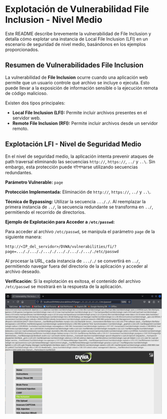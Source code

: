 # Explotación de Vulnerabilidad File Inclusion - Nivel Medio

Este README describe brevemente la vulnerabilidad de File Inclusion y detalla cómo explotar una instancia de Local File Inclusion (LFI) en un escenario de seguridad de nivel medio, basándonos en los ejemplos proporcionados.

## Resumen de Vulnerabilidades File Inclusion

La vulnerabilidad de **File Inclusion** ocurre cuando una aplicación web permite que un usuario controle qué archivo se incluye o ejecuta. Esto puede llevar a la exposición de información sensible o la ejecución remota de código malicioso.

Existen dos tipos principales:

* **Local File Inclusion (LFI):** Permite incluir archivos presentes en el servidor web.
* **Remote File Inclusion (RFI):** Permite incluir archivos desde un servidor remoto.

## Explotación LFI - Nivel de Seguridad Medio

En el nivel de seguridad medio, la aplicación intenta prevenir ataques de path traversal eliminando las secuencias `http://`, `https://`, `../` y `..\`. Sin embargo, esta protección puede বাইপাসarse utilizando secuencias redundantes.

**Parámetro Vulnerable:** `page`

**Protección Implementada:** Eliminación de `http://`, `https://`, `../` y `..\`.

**Técnica de Bypassing:** Utilizar la secuencia `..././`. Al reemplazar la primera instancia de `../`, la secuencia redundante se transforma en `../`, permitiendo el recorrido de directorios.

**Ejemplo de Explotación para Acceder a `/etc/passwd`:**

Para acceder al archivo `/etc/passwd`, se manipula el parámetro `page` de la siguiente manera:

```
http://<IP_del_servidor>/DVWA/vulnerabilities/fi/?page=..././..././..././..././..././..././etc/passwd
```
Al procesar la URL, cada instancia de `..././` se convertirá en `../`, permitiendo navegar fuera del directorio de la aplicación y acceder al archivo deseado.

**Verificación:** Si la explotación es exitosa, el contenido del archivo `/etc/passwd` se mostrará en la respuesta de la aplicación.

![imagen de vulnerabilidad nivel bajo](../../assets/FileInclusionMedium01.png)
